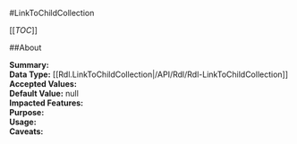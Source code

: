 #LinkToChildCollection

[[_TOC_]]

##About

**Summary:**   
**Data Type:** [[Rdl.LinkToChildCollection|/API/Rdl/Rdl-LinkToChildCollection]]  
**Accepted Values:**   
**Default Value:** null  
**Impacted Features:**   
**Purpose:**   
**Usage:**   
**Caveats:**   

